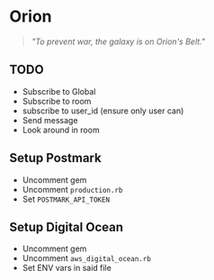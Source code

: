 # Orion

> *"To prevent war, the galaxy is on Orion's Belt."*


## TODO
- Subscribe to Global
- Subscribe to room
- subscribe to user_id (ensure only user can)
- Send message
- Look around in room

## Setup Postmark
- Uncomment gem
- Uncomment `production.rb`
- Set `POSTMARK_API_TOKEN`


## Setup Digital Ocean
- Uncomment gem
- Uncomment `aws_digital_ocean.rb`
- Set ENV vars in said file